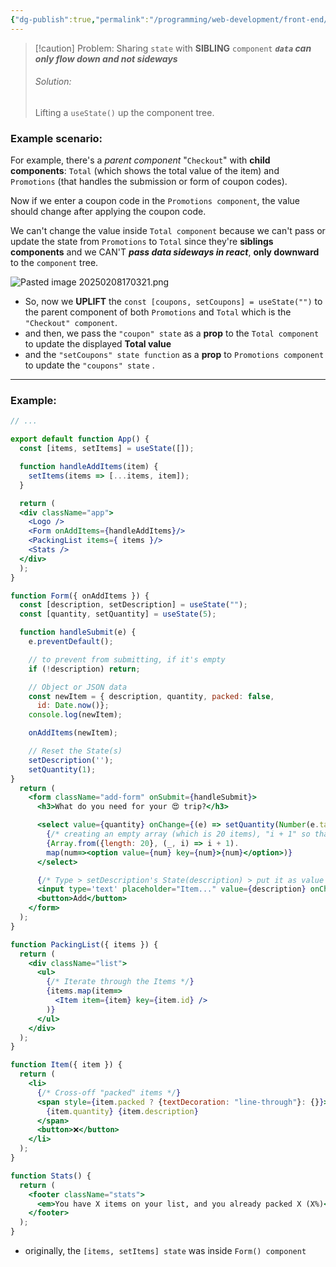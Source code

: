 ```yaml
---
{"dg-publish":true,"permalink":"/programming/web-development/front-end/react-js/001-react-fundamentals/005-state/008-lifting-state-up/","tags":["programming","ReactJS","javascript","state","liftingup"],"created":"2025-02-08T16:24:58.788+08:00"}
---
```



> [!caution] Problem:
> Sharing `state` with __SIBLING__ `component`
> ___`data` can only flow down and not sideways___
> ###### Solution:
> Lifting a `useState()` up the component tree.

### Example scenario:
For example, there's a _parent component_ "`Checkout`" with __child components__: `Total` (which shows the total value of the item) and `Promotions` (that handles the submission or form of coupon codes).

Now if we enter a coupon code in the `Promotions component`, the value should change after applying the coupon code.

We can't change the value inside `Total component` because we can't pass or update the state from `Promotions` to `Total` since they're __siblings components__ and we CAN'T ___pass data sideways in react___, __only downward__ to the `component` tree.

![Pasted image 20250208170321.png](/img/user/Misc/attachments/Pasted%20image%2020250208170321.png)

- So, now we __UPLIFT__ the `const [coupons, setCoupons] = useState("")` to the parent component of both `Promotions` and `Total` which is the `"Checkout" component`.
- and then, we pass the `"coupon" state` as  a __prop__ to the `Total component` to update the displayed __Total value__
- and the `"setCoupons" state function` as a __prop__ to `Promotions component` to update the `"coupons" state` .

---

### Example:

```jsx
// ...

export default function App() {
  const [items, setItems] = useState([]);

  function handleAddItems(item) {
    setItems(items => [...items, item]);
  }

  return (
  <div className="app">
    <Logo />
    <Form onAddItems={handleAddItems}/>
    <PackingList items={ items }/>
    <Stats />
  </div>
  );
}

function Form({ onAddItems }) {
  const [description, setDescription] = useState("");
  const [quantity, setQuantity] = useState(5);

  function handleSubmit(e) {
    e.preventDefault();

    // to prevent from submitting, if it's empty
    if (!description) return;

    // Object or JSON data
    const newItem = { description, quantity, packed: false,
      id: Date.now()};
    console.log(newItem);

    onAddItems(newItem);

    // Reset the State(s)
    setDescription('');
    setQuantity(1);
}
  return (
    <form className="add-form" onSubmit={handleSubmit}>
      <h3>What do you need for your 😍 trip?</h3>

      <select value={quantity} onChange={(e) => setQuantity(Number(e.target.value))}>
        {/* creating an empty array (which is 20 items), "i + 1" so that it would start at 1 and not 0 */}
        {Array.from({length: 20}, (_, i) => i + 1).
        map(num=><option value={num} key={num}>{num}</option>)}
      </select>

      {/* Type > setDescription's State(description) > put it as value */}
      <input type='text' placeholder="Item..." value={description} onChange={(e) => setDescription(e.target.value)}/>
      <button>Add</button>
    </form>
  );
}

function PackingList({ items }) {
  return (
    <div className="list">
      <ul>
        {/* Iterate through the Items */}
        {items.map(item=>
          <Item item={item} key={item.id} />
        )}
      </ul>
    </div>
  );
}

function Item({ item }) {
  return (
    <li>
      {/* Cross-off "packed" items */}
      <span style={item.packed ? {textDecoration: "line-through"}: {}}>
        {item.quantity} {item.description}
      </span>
      <button>❌</button>
    </li>
  );
}

function Stats() {
  return (
    <footer className="stats">
      <em>You have X items on your list, and you already packed X (X%)</em>
    </footer>
  );
}
```
- originally, the `[items, setItems] state` was inside `Form() component`


